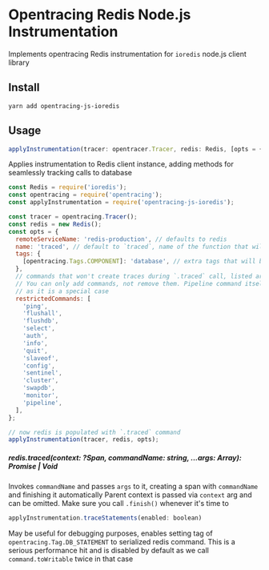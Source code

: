 # Opentracing Redis Node.js Instrumentation

Implements opentracing Redis instrumentation for `ioredis` node.js client library

## Install

`yarn add opentracing-js-ioredis`

## Usage

```js
applyInstrumentation(tracer: opentracer.Tracer, redis: Redis, [opts = {}])
```

Applies instrumentation to Redis client instance, adding methods for seamlessly tracking calls to database

```js
const Redis = require('ioredis');
const opentracing = require('opentracing');
const applyInstrumentation = require('opentracing-js-ioredis');

const tracer = opentracing.Tracer();
const redis = new Redis();
const opts = {
  remoteServiceName: 'redis-production', // defaults to redis
  name: 'traced', // default to `traced`, name of the function that will be attached to `redis`
  tags: {
    [opentracing.Tags.COMPONENT]: 'database', // extra tags that will be attached to spans all the time
  },
  // commands that won't create traces during `.traced` call, listed are defaults.
  // You can only add commands, not remove them. Pipeline command itself is traced, but needs to be blacklisted
  // as it is a special case
  restrictedCommands: [
    'ping',
    'flushall',
    'flushdb',
    'select',
    'auth',
    'info',
    'quit',
    'slaveof',
    'config',
    'sentinel',
    'cluster',
    'swapdb',
    'monitor',
    'pipeline',
  ],
};

// now redis is populated with `.traced` command
applyInstrumentation(tracer, redis, opts);
```

##### redis.traced(context: ?Span, commandName: string, ...args: Array<any>): Promise<any> | Void

Invokes `commandName` and passes `args` to it, creating a span with `commandName` and finishing it automatically
Parent context is passed via `context` arg and can be omitted. Make sure you call `.finish()` whenever it's time to

```js
applyInstrumentation.traceStatements(enabled: boolean)
```

May be useful for debugging purposes, enables setting tag of `opentracing.Tag.DB_STATEMENT` to serialized redis command.
This is a serious performance hit and is disabled by default as we call `command.toWritable` twice in that case
